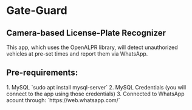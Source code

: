 <h1> Gate-Guard </h1>

<h2> Camera-based License-Plate Recognizer </h2>

This app, which uses the OpenALPR library, will detect unauthorized vehicles at pre-set times and report them via WhatsApp.

<h2> Pre-requirements:</h2>
1. MySQL `sudo apt install mysql-server`
2. MySQL Credentials (you will connect to the app using those credentials)
3. Connected to WhatsApp acount through: `https://web.whatsapp.com/`
